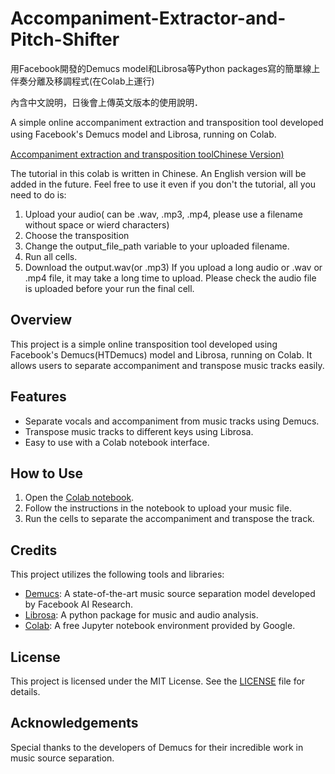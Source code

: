 # Accompaniment-Extractor-and-Pitch-Shifter
用Facebook開發的Demucs model和Librosa等Python packages寫的簡單線上伴奏分離及移調程式(在Colab上運行)

內含中文說明，日後會上傳英文版本的使用說明．

A simple online accompaniment extraction and transposition tool developed using Facebook's Demucs model and Librosa, running on Colab.　　　　

[Accompaniment extraction and transposition toolChinese Version)](https://colab.research.google.com/drive/1MHk0PrDqzQPvazmfEav2l30bEPGcjF17?hl=zh-tw#scrollTo=WCwMs05xjh80)

The tutorial in this colab is written in Chinese. An English version will be added in the future.
Feel free to use it even if you don't the tutorial, all you need to do is:
1. Upload your audio( can be .wav, .mp3, .mp4, please use a filename without space or wierd characters)
2. Choose the transposition
3. Change the output_file_path variable to your uploaded filename.
4. Run all cells.
5. Download the output.wav(or .mp3)
If you upload a long audio or .wav or .mp4 file, it may take a long time to upload. Please check the audio file is uploaded before your run the final cell.


## Overview
This project is a simple online transposition tool developed using Facebook's Demucs(HTDemucs) model and Librosa, running on Colab. It allows users to separate accompaniment and transpose music tracks easily.

## Features
- Separate vocals and accompaniment from music tracks using Demucs.
- Transpose music tracks to different keys using Librosa.
- Easy to use with a Colab notebook interface.

## How to Use
1. Open the [Colab notebook](https://colab.research.google.com/drive/1MHk0PrDqzQPvazmfEav2l30bEPGcjF17?hl=zh-tw#scrollTo=WCwMs05xjh80).
2. Follow the instructions in the notebook to upload your music file.
3. Run the cells to separate the accompaniment and transpose the track.

## Credits
This project utilizes the following tools and libraries:
- [Demucs](https://github.com/facebookresearch/demucs): A state-of-the-art music source separation model developed by Facebook AI Research.
- [Librosa](https://librosa.org/): A python package for music and audio analysis.
- [Colab](https://colab.research.google.com/): A free Jupyter notebook environment provided by Google.

## License
This project is licensed under the MIT License. See the [LICENSE](LICENSE) file for details.

## Acknowledgements
Special thanks to the developers of Demucs for their incredible work in music source separation.



